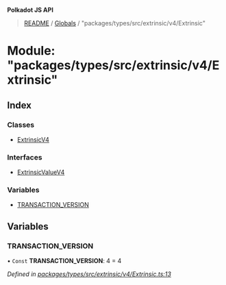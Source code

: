 **Polkadot JS API**

> [README](../README.md) / [Globals](../globals.md) / "packages/types/src/extrinsic/v4/Extrinsic"

# Module: "packages/types/src/extrinsic/v4/Extrinsic"

## Index

### Classes

* [ExtrinsicV4](../classes/_packages_types_src_extrinsic_v4_extrinsic_.extrinsicv4.md)

### Interfaces

* [ExtrinsicValueV4](../interfaces/_packages_types_src_extrinsic_v4_extrinsic_.extrinsicvaluev4.md)

### Variables

* [TRANSACTION\_VERSION](_packages_types_src_extrinsic_v4_extrinsic_.md#transaction_version)

## Variables

### TRANSACTION\_VERSION

• `Const` **TRANSACTION\_VERSION**: 4 = 4

*Defined in [packages/types/src/extrinsic/v4/Extrinsic.ts:13](https://github.com/polkadot-js/api/blob/7070f757c/packages/types/src/extrinsic/v4/Extrinsic.ts#L13)*

